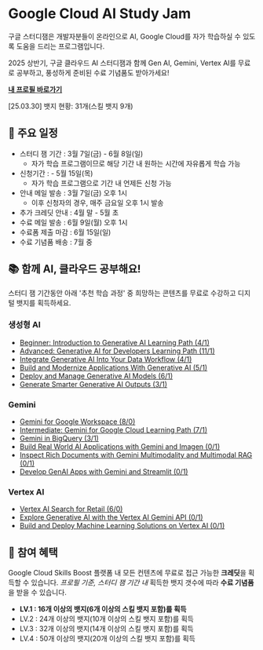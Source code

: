 # Google Cloud AI Study Jam
구글 스터디잼은 개발자분들이 온라인으로 AI, Google Cloud를 자가 학습하실 수 있도록 도움을 드리는 프로그램입니다. 

2025 상반기, 구글 클라우드 AI 스터디잼과 함께 Gen AI, Gemini, Vertex AI를 무료로 공부하고, 풍성하게 준비된 수료 기념품도 받아가세요! 

[**내 프로필 바로가기**](https://www.cloudskillsboost.google/public_profiles/f6c1a0d3-e796-436d-9af9-facc54daee5b)

\[25.03.30\] 뱃지 현황: 31개(스킬 뱃지 9개)

## 📆 주요 일정
- 스터디 잼 기간 : 3월 7일(금) - 6월 8일(일)
  - 자가 학습 프로그램이므로 해당 기간 내 원하는 시간에 자유롭게 학습 가능
- 신청기간 : - 5월 15일(목)
    - 자가 학습 프로그램으로 기간 내 언제든 신청 가능
- 안내 메일 발송 : 3월 7일(금) 오후 1시
    - 이후 신청자의 경우, 매주 금요일 오후 1시 발송
- 추가 크레딧 안내 : 4월 말 - 5월 초 
- 수료 메일 발송 : 6월 9일(월) 오후 1시
- 수료폼 제출 마감 : 6월 15일(일)
- 수료 기념품 배송 : 7월 중

## 📚 함께 AI, 클라우드 공부해요!
스터디 잼 기간동안 아래 '추천 학습 과정' 중 희망하는 콘텐츠를 무료로 수강하고 디지털 뱃지를 획득하세요. 

### 생성형 AI
- [Beginner: Introduction to Generative AI Learning Path (4/1)](https://www.cloudskillsboost.google/paths/118)
- [Advanced: Generative AI for Developers Learning Path (11/1)](https://www.cloudskillsboost.google/paths/183)
- [Integrate Generative AI Into Your Data Workflow (4/1)](https://www.cloudskillsboost.google/paths/1281)
- [Build and Modernize Applications With Generative AI (5/1)](https://www.cloudskillsboost.google/paths/1282)
- [Deploy and Manage Generative AI Models (6/1)](https://www.cloudskillsboost.google/paths/1283)
- [Generate Smarter Generative AI Outputs (3/1)](https://www.cloudskillsboost.google/paths/1284)

### Gemini
- [Gemini for Google Workspace (8/0)](https://www.cloudskillsboost.google/paths/249)
- [Intermediate: Gemini for Google Cloud Learning Path (7/1)](https://www.cloudskillsboost.google/paths/236)
- [Gemini in BigQuery (3/1)](https://www.cloudskillsboost.google/paths/1803)
- [Build Real World AI Applications with Gemini and Imagen (0/1)](https://www.cloudskillsboost.google/course_templates/1076?catalog_rank=%7B%22rank%22%3A4%2C%22num_filters%22%3A1%2C%22has_search%22%3Atrue%7D&search_id=42069049)
- [Inspect Rich Documents with Gemini Multimodality and Multimodal RAG (0/1)](https://www.cloudskillsboost.google/paths/183/course_templates/981?catalog_rank=%7B%22rank%22%3A2%2C%22num_filters%22%3A1%2C%22has_search%22%3Atrue%7D&search_id=42069103)
- [Develop GenAI Apps with Gemini and Streamlit (0/1)](https://www.cloudskillsboost.google/paths/236/course_templates/978?catalog_rank=%7B%22rank%22%3A1%2C%22num_filters%22%3A1%2C%22has_search%22%3Atrue%7D&search_id=42069103)

### Vertex AI
- [Vertex AI Search for Retail (6/0)](https://www.cloudskillsboost.google/paths/655)
- [Explore Generative AI with the Vertex AI Gemini API (0/1)](https://www.cloudskillsboost.google/course_templates/959)
- [Build and Deploy Machine Learning Solutions on Vertex AI (0/1)](https://www.cloudskillsboost.google/paths/1283/course_templates/684)

## 🥰 참여 혜택
Google Cloud Skills Boost 플랫폼 내 모든 컨텐츠에 무료로 접근 가능한 **크레딧**을 획득할 수 있습니다. 
*프로필 기준, 스터디 잼 기간 내* 획득한 뱃지 갯수에 따라 **수료 기념품**을 받을 수 있습니다.

- **LV.1 : 16개 이상의 뱃지(6개 이상의 스킬 뱃지 포함)를 획득**
- LV.2 : 24개 이상의 뱃지(10개 이상의 스킬 뱃지 포함)를 획득
- LV.3 : 32개 이상의 뱃지(14개 이상의 스킬 뱃지 포함)를 획득
- LV.4 : 50개 이상의 뱃지(20개 이상의 스킬 뱃지 포함)를 획득

